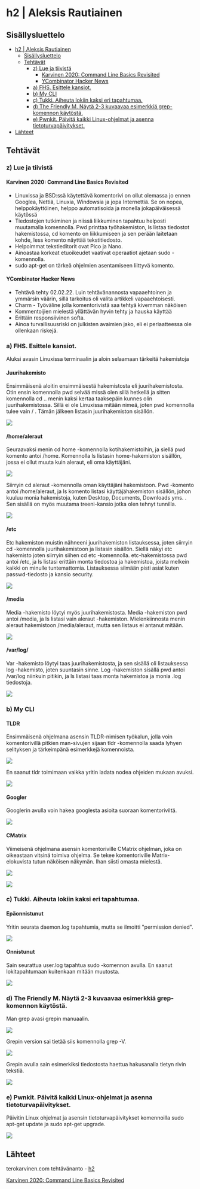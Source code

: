# h2 | Aleksis Rautiainen

## Sisällysluettelo

- [h2 | Aleksis Rautiainen](#h2--aleksis-rautiainen)
  - [Sisällysluettelo](#sisällysluettelo)
  - [Tehtävät](#tehtävät)
    - [z) Lue ja tiivistä](#z-lue-ja-tiivistä)
      - [Karvinen 2020: Command Line Basics Revisited](#karvinen-2020-command-line-basics-revisited)
      - [YCombinator Hacker News](#ycombinator-hacker-news)
    - [a) FHS. Esittele kansiot.](#a-fhs-esittele-kansiot)
    - [b) My CLI](#b-my-cli)
    - [c) Tukki. Aiheuta lokiin kaksi eri tapahtumaa.](#c-tukki-aiheuta-lokiin-kaksi-eri-tapahtumaa)
    - [d) The Friendly M. Näytä 2-3 kuvaavaa esimerkkiä grep-komennon käytöstä.](#d-the-friendly-m-näytä-2-3-kuvaavaa-esimerkkiä-grep-komennon-käytöstä)
    - [e) Pwnkit. Päivitä kaikki Linux-ohjelmat ja asenna tietoturvapäivitykset.](#e-pwnkit-päivitä-kaikki-linux-ohjelmat-ja-asenna-tietoturvapäivitykset)
- [Lähteet](#lähteet)

## Tehtävät

### z) Lue ja tiivistä

#### Karvinen 2020: Command Line Basics Revisited

- Linuxissa ja BSD:ssä käytettävä komentorivi on ollut olemassa jo ennen Googlea, Nettiä, Linuxia, Windowsia ja jopa Internettiä. Se on nopea, helppokäyttöinen, helppo automatisoida ja monella jokapäiväisessä käytössä
- Tiedostojen tutkiminen ja niissä liikkuminen tapahtuu helposti muutamalla komennolla. Pwd printtaa työhakemiston, ls listaa tiedostot hakemistossa, cd komento on liikkumiseen ja sen perään laitetaan kohde, less komento näyttää tekstitiedosto.
- Helpoimmat tekstieditorit ovat Pico ja Nano.
- Ainoastaa korkeat etuoikeudet vaativat operaatiot ajetaan sudo -komennolla.
- sudo apt-get on tärkeä ohjelmien asentamiseen liittyvä komento.

#### YCombinator Hacker News

- Tehtävä tehty 02.02.22. Luin tehtävänannosta vapaaehtoinen ja ymmärsin väärin, sillä tarkoitus oli valita artikkeli vapaaehtoisesti.
- Charm - Työväline jolla komentorivistä saa tehtyä kivemman näköisen
- Kommentoijien mielestä yllättävän hyvin tehty ja hauska käyttää
- Erittäin responsiivinen softa.
- Ainoa turvallisuusriski on julkisten avaimien jako, eli ei periaatteessa ole ollenkaan riskejä.


### a) FHS. Esittele kansiot.

Aluksi avasin Linuxissa terminaalin ja aloin selaamaan tärkeitä hakemistoja

#### Juurihakemisto

Ensimmäisenä aloitin ensimmäisestä hakemistosta eli juurihakemistosta. Otin ensin komennolla pwd selvää missä olen sillä hetkellä ja sitten komennolla cd .. menin kaksi kertaa taaksepäin kunnes olin juurihakemistossa. Sillä ei ole Linuxissa mitään nimeä, joten pwd komennolla tulee vain / . Tämän jälkeen listasin juurihakemiston sisällön.

![](kuvat/juurihakemisto.png)

#### /home/aleraut

Seuraavaksi menin cd home -komennolla kotihakemistoihin, ja siellä pwd komento antoi /home. Komennolla ls listasin home-hakemiston sisällön, jossa ei ollut muuta kuin aleraut, eli oma käyttäjäni.

![](kuvat/home.png)

Siirryin cd aleraut -komennolla oman käyttäjäni hakemistoon. Pwd -komento antoi /home/aleraut, ja ls komento listasi käyttäjähakemiston sisällön, johon kuuluu monia hakemistoja, kuten Desktop, Documents, Downloads yms. . Sen sisällä on myös muutama treeni-kansio jotka olen tehnyt tunnilla.

![](kuvat/aleraut.png)

#### /etc

Etc hakemiston muistin nähneeni juurihakemiston listauksessa, joten siirryin cd -komennolla juurihakemistoon ja listasin sisällön. Siellä näkyi etc hakemisto joten siirryin siihen cd etc -komennolla. etc-hakemistossa pwd antoi /etc, ja ls listasi erittäin monta tiedostoa ja hakemistoa, joista melkein kaikki on minulle tuntemattomia. Listauksessa silmään pisti asiat kuten passwd-tiedosto ja kansio security.

![](kuvat/etc.png)

#### /media

Media -hakemisto löytyi myös juurihakemistosta. Media -hakemiston pwd antoi /media, ja ls listasi vain aleraut -hakemiston. Mielenkiinnosta menin aleraut hakemistoon /media/aleraut, mutta sen listaus ei antanut mitään.

![](kuvat/media.png)

#### /var/log/

Var -hakemisto löytyi taas juurihakemistosta, ja sen sisällä oli listauksessa log -hakemisto, joten suuntasin sinne. Log -hakemiston sisällä pwd antoi /var/log niinkuin pitikin, ja ls listasi taas monta hakemistoa ja monia .log tiedostoja.

![](kuvat/varlog.png)


### b) My CLI

#### TLDR

Ensimmäisenä ohjelmana asensin TLDR-nimisen työkalun, jolla voin komentorivillä pitkien man-sivujen sijaan tldr -komennolla saada lyhyen selityksen ja tärkeimpänä esimerkkejä komennoista.

![](kuvat/tldr1.png)

En saanut tldr toimimaan vaikka yritin ladata nodea ohjeiden mukaan avuksi.

![](kuvat/tldr2.png)

#### Googler

Googlerin avulla voin hakea googlesta asioita suoraan komentoriviltä.

![](kuvat/googler.png)

#### CMatrix

Viimeisenä ohjelmana asensin komentoriville CMatrix ohjelman, joka on oikeastaan vitsinä toimiva ohjelma. Se tekee komentoriville Matrix-elokuvista tutun näköisen näkymän. Ihan siisti omasta mielestä.

![](kuvat/cmatrix1.png)

![](kuvat/cmatrix2.png)


### c) Tukki. Aiheuta lokiin kaksi eri tapahtumaa.

#### Epäonnistunut

Yritin seurata daemon.log tapahtumia, mutta se ilmoitti "permission denied".

![](kuvat/epälog.png)

#### Onnistunut

Sain seurattua user.log tapahtua sudo -komennon avulla. En saanut lokitapahtumaan kuitenkaan mitään muutosta.

![](kuvat/onnilog.png)


### d) The Friendly M. Näytä 2-3 kuvaavaa esimerkkiä grep-komennon käytöstä.

Man grep avasi grepin manuaalin.

![](kuvat/mangrep.png)

Grepin version sai tietää siis komennolla grep -V.

![](kuvat/grepv.png)

Grepin avulla sain esimerkiksi tiedostosta haettua hakusanalla tietyn rivin tekstiä.

![](kuvat/grepkissa.png)


### e) Pwnkit. Päivitä kaikki Linux-ohjelmat ja asenna tietoturvapäivitykset.

Päivitin Linux ohjelmat ja asensin tietoturvapäivitykset komennoilla sudo apt-get update ja sudo apt-get upgrade.

![](kuvat/aptupdate.png)

## Lähteet

terokarvinen.com tehtävänanto - [h2](https://terokarvinen.com/2021/linux-palvelimet-ict4tn021-3018/#h2)

[Karvinen 2020: Command Line Basics Revisited](https://terokarvinen.com/2020/command-line-basics-revisited/)
